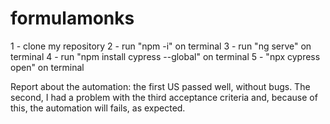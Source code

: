 # formulamonks

1 - clone my repository
2 - run "npm -i" on terminal
3 - run "ng serve" on terminal
4 - run "npm install cypress --global" on terminal
5 - "npx cypress open" on terminal


Report about the automation: the first US passed well, without bugs. The second, I had a problem with the third acceptance criteria and, because of this, the automation will fails, as expected.
 
